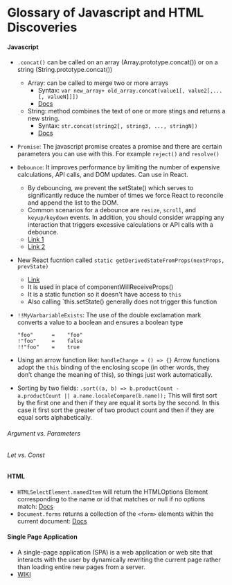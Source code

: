 # Glossary of Javascript and HTML Discoveries

#### Javascript

- `.concat()` can be called on an array (Array.prototype.concat()) or on a string (String.prototype.concat())
  - Array: can be called to merge two or more arrays
    - Syntax: `var new_array+ old_array.concat(value1[, value2[,...[, valueN]]])`
    - [Docs](https://developer.mozilla.org/en-US/docs/Web/JavaScript/Reference/Global_Objects/Array/concat?v=example)
  - String: method combines the text of one or more stings and returns a new string.
    - Syntax: `str.concat(string2[, string3, ..., stringN])`
    - [Docs](https://developer.mozilla.org/en-US/docs/Web/JavaScript/Reference/Global_Objects/String/concat)
- `Promise`: The javascript promise creates a promise and there are certain parameters you can use with this. For example `reject()` and `resolve()`

- `Debounce`: It improves performance by limiting the number of expensive calculations, API calls, and DOM updates. Can use in React.

  - By debouncing, we prevent the setState() which serves to significantly reduce the number of times we force React to reconcile and append the list to the DOM.
  - Common scenarios for a debounce are `resize`, `scroll`, and `keyup/keydown` events. In addition, you should consider wrapping any interaction that triggers excessive calculations or API calls with a debounce.
  - [Link 1](https://levelup.gitconnected.com/debounce-react-and-redux-code-for-improved-performance-4b8d3c19e305)
  - [Link 2](https://levelup.gitconnected.com/debounce-in-javascript-improve-your-applications-performance-5b01855e086)

- New React fucntion called `static getDerivedStateFromProps(nextProps, prevState)`

  - [Link](https://reactjs.org/docs/react-component.html#static-getderivedstatefromprops)
  - It is used in place of componentWillReceiveProps()
  - It is a static function so it doesn't have access to `this`
  - Also calling `this.setState() generally does not trigger this function

- `!!MyVarbariableExists`: The use of the double exclamation mark converts a value to a boolean and ensures a boolean type
  ```
  "foo"      =    "foo"
  !"foo"     =    false
  !!"foo"    =    true
  ```
- Using an arrow function like: `handleChange = () => {}` Arrow functions adopt the `this` binding of the enclosing scope (in other words, they don’t change the meaning of this), so things just work automatically.

- Sorting by two fields: `.sort((a, b) => b.productCount - a.productCount || a.name.localeCompare(b.name));` This will first sort by the first one and then if they are equal it sorts by the second. In this case it first sort the greater of two product count and then if they are equal sorts alphabetically.

###### Argument vs. Parameters

###### Let vs. Const

#### HTML

- `HTMLSelectElement.namedItem` will return the HTMLOptions Element corresponding to the name or id that matches or null if no options match: [Docs](https://developer.mozilla.org/en-US/docs/Web/API/HTMLSelectElement/namedItem)
- `Document.forms` returns a collection of the `<form>` elements within the current document: [Docs](https://developer.mozilla.org/en-US/docs/Web/API/Document/forms)


#### Single Page Application
* A single-page application (SPA) is a web application or web site that interacts with the user by dynamically rewriting the current page rather than loading entire new pages from a server.
* [WIKI](https://en.wikipedia.org/wiki/Single-page_application)